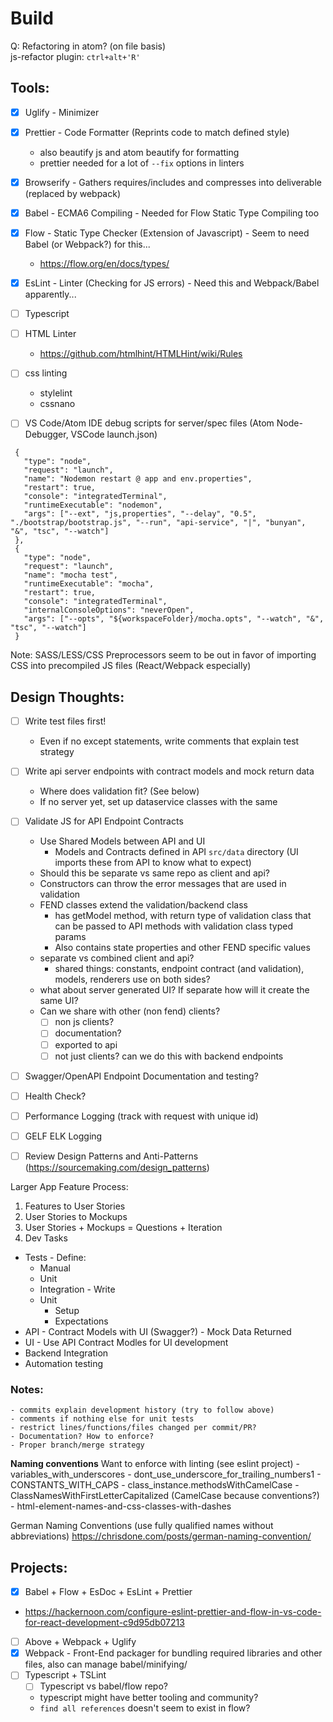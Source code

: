 # Build


Q: Refactoring in atom? (on file basis)  
js-refactor plugin: ``ctrl+alt+'R'``

## Tools: 
 - [x] Uglify - Minimizer  
 - [x] Prettier - Code Formatter (Reprints code to match defined style)  
   - also beautify js and atom beautify for formatting  
   - prettier needed for a lot of `--fix` options in linters
 - [x] Browserify - Gathers requires/includes and compresses into deliverable (replaced by webpack)  
 - [x] Babel - ECMA6 Compiling - Needed for Flow Static Type Compiling too  
 - [x] Flow -  Static Type Checker (Extension of Javascript) - Seem to need Babel (or Webpack?) for this...  
   - https://flow.org/en/docs/types/   
 - [x] EsLint - Linter (Checking for JS errors) - Need this and Webpack/Babel apparently...  
 - [ ] Typescript
 - [ ] HTML Linter  
   - https://github.com/htmlhint/HTMLHint/wiki/Rules
 - [ ] css linting
   - stylelint
   - cssnano
 - [ ] VS Code/Atom IDE debug scripts for server/spec files (Atom Node-Debugger, VSCode launch.json)


 ```
  {
    "type": "node",
    "request": "launch",
    "name": "Nodemon restart @ app and env.properties",
    "restart": true,
    "console": "integratedTerminal",
    "runtimeExecutable": "nodemon",
    "args": ["--ext", "js,properties", "--delay", "0.5", "./bootstrap/bootstrap.js", "--run", "api-service", "|", "bunyan", "&", "tsc", "--watch"]
  },
  {
    "type": "node",
    "request": "launch",
    "name": "mocha test",
    "runtimeExecutable": "mocha",
    "restart": true,
    "console": "integratedTerminal",
    "internalConsoleOptions": "neverOpen",
    "args": ["--opts", "${workspaceFolder}/mocha.opts", "--watch", "&", "tsc", "--watch"]
  }
  ```


Note: SASS/LESS/CSS Preprocessors seem to be out in favor of importing CSS into
precompiled JS files (React/Webpack especially)  


## Design Thoughts:
 - [ ] Write test files first!
   - Even if no except statements, write comments that explain test strategy
 - [ ] Write api server endpoints with contract models and mock return data
   - Where does validation fit? (See below)
   - If no server yet, set up dataservice classes with the same
 - [ ] Validate JS for API Endpoint Contracts   
   - Use Shared Models between API and UI
     - Models and Contracts defined in API `src/data` directory (UI imports these from API to know what to expect)
   - Should this be separate vs same repo as client and api?
   - Constructors can throw the error messages that are used in validation  
   - FEND classes extend the validation/backend class
     - has getModel method, with return type of validation class that can be passed to API methods with validation class typed params  
     -  Also contains state properties and other FEND specific values  
   - separate vs combined client and api?
     - shared things: constants, endpoint contract (and validation), models, renderers use on both sides?
   - what about server generated UI? If separate how will it create the same UI?
   - Can we share with other (non fend) clients?
     - [ ] non js clients?
     - [ ] documentation?
     - [ ] exported to api
     - [ ] not just clients? can we do this with backend endpoints
 - [ ] Swagger/OpenAPI Endpoint Documentation and testing?
 - [ ] Health Check?
 - [ ] Performance Logging (track with request with unique id)
 - [ ] GELF ELK Logging
 - [ ] Review Design Patterns and Anti-Patterns (https://sourcemaking.com/design_patterns)


 Larger App Feature Process:
  1. Features to User Stories
  2. User Stories to Mockups
  3. User Stories + Mockups = Questions + Iteration
  4. Dev Tasks
   - Tests
    - Define:
      - Manual
      - Unit
      - Integration
    - Write
      - Unit
        - Setup
        - Expectations
   - API
    - Contract Models with UI (Swagger?)
    - Mock Data Returned
   - UI
    - Use API Contract Modles for UI development
   - Backend Integration
   - Automation testing


  ### Notes:
    - commits explain development history (try to follow above)
    - comments if nothing else for unit tests
    - restrict lines/functions/files changed per commit/PR?
    - Documentation? How to enforce?
    - Proper branch/merge strategy

  **Naming conventions**
  Want to enforce with linting (see eslint project)
    - variables_with_underscores
    - dont_use_underscore_for_trailing_numbers1
    - CONSTANTS_WITH_CAPS
    - class_instance.methodsWithCamelCase
    - ClassNamesWithFirstLetterCapitalized (CamelCase because conventions?)
    - html-element-names-and-css-classes-with-dashes

  German Naming Conventions (use fully qualified names without abbreviations) https://chrisdone.com/posts/german-naming-convention/

## Projects: 
 - [x] Babel + Flow + EsDoc + EsLint + Prettier  
  - https://hackernoon.com/configure-eslint-prettier-and-flow-in-vs-code-for-react-development-c9d95db07213  
 - [ ] Above + Webpack + Uglify  
 - [x] Webpack -  Front-End packager for bundling required libraries and other files, also can manage babel/minifying/  
 - [ ] Typescript + TSLint
   - [ ] Typescript vs babel/flow repo?
    - typescript might have better tooling and community?
    - `find all references` doesn't seem to exist in flow?
